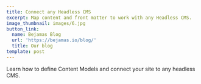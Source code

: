 ```yaml
---
title: Connect any Headless CMS
excerpt: Map content and front matter to work with any Headless CMS.
image_thumbnail: images/6.jpg
button_link:
  name: Bejamas Blog
  url: 'https://bejamas.io/blog/'
  title: Our blog
template: post
---
```


Learn how to define Content Models and connect your site to any headless CMS.
